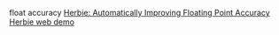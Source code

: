 float accuracy
[Herbie: Automatically Improving Floating Point Accuracy]( https://herbie.uwplse.org/ )
[Herbie web demo]( https://herbie.uwplse.org/demo/ )
